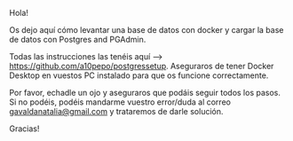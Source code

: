 
Hola!

Os dejo aquí cómo levantar una base de datos con docker y cargar la base de datos con Postgres and PGAdmin.

Todas las instrucciones las tenéis aquí --> https://github.com/a10pepo/postgressetup. Aseguraros de tener Docker Desktop en vuestos PC instalado para que os funcione correctamente.

Por favor, echadle un ojo y aseguraros que podáis seguir todos los pasos. Si no podéis, podéis mandarme vuestro error/duda al correo gavaldanatalia@gmail.com y trataremos de darle solución.

Gracias!

